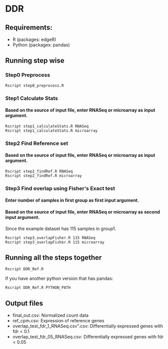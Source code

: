 # DDR

## Requirements:
* R (packages: edgeR)
* Python (packages: pandas)

## Running step wise

### Step0 Preprocess
```
Rscript step0_preprocess.R
```
### Step1 Calculate Stats
#### Based on the source of input file, enter RNASeq or microarray as input argument.
```
Rscript step1_calculateStats.R RNASeq
Rscript step1_calculateStats.R microarray 

```
### Step2 Find Reference set
#### Based on the source of input file, enter RNASeq or microarray as input argument.

```
Rscript step2_findRef.R RNASeq
Rscript step2_findRef.R microarray

```
### Step3 Find overlap using Fisher's Exact test
#### Enter number of samples in first group as first input argument.
#### Based on the source of input file, enter RNASeq or microarray as second input argument.

Since the example dataset has 115 samples in group1.
```
Rscript step3_overlapFisher.R 115 RNASeq
Rscript step3_overlapFisher.R 115 microarray

```


## Running all the steps together 
```
Rscript DDR_Ref.R
```
If you have another python version that has pandas:
```
Rscript DDR_Ref.R PYTHON_PATH
```

## Output files
* final_out.csv: Normalized count data
* ref_cpm.csv: Expression of reference genes
* overlap_test_fdr_1_RNASeq.csv".csv: Differentially expressed genes with fdr < 0.1
* overlap_test_fdr_05_RNASeq.csv: Differentially expressed genes with fdr < 0.05
